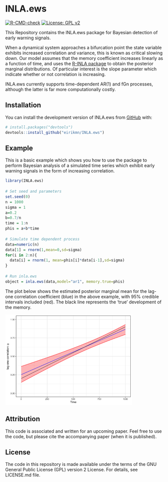 
<!-- README.md is generated from README.Rmd. Please edit that file -->

# INLA.ews

<!-- badges: start -->

[![R-CMD-check](https://github.com/eirikmn/INLA.ews/actions/workflows/R-CMD-check.yaml/badge.svg)](https://github.com/eirikmn/INLA.ews/actions/workflows/R-CMD-check.yaml)
[![License: GPL
v2](https://img.shields.io/badge/License-GPL_v2-blue.svg)](https://www.gnu.org/licenses/old-licenses/gpl-2.0.en.html)
<!-- badges: end -->

This Repository contains the INLA.ews package for Bayesian detection of
early warning signals.

When a dynamical system approaches a bifurcation point the state
variable exhibits increased correlation and variance, this is known as
critical slowing down. Our model assumes that the memory coefficient
increases linearly as a function of time, and uses the [R-INLA
package](https://www.r-inla.org) to obtain the posterior marginal
distributions. Of particular interest is the slope parameter which
indicate whether or not correlation is increasing.

INLA.ews currently supports time-dependent AR(1) and fGn processes,
although the latter is far more computationally costly.

## Installation

You can install the development version of INLA.ews from
[GitHub](https://github.com/) with:

``` r
# install.packages("devtools")
devtools::install_github("eirikmn/INLA.ews")
```

## Example

This is a basic example which shows you how to use the package to
perform Bayesian analysis of a simulated time series which exhibit early
warning signals in the form of increasing correlation.

``` r
library(INLA.ews)

# Set seed and parameters
set.seed(0)
n = 1000
sigma = 1
a=0.2
b=0.7/n
time = 1:n
phis = a+b*time

# Simulate time dependent process
data=numeric(n)
data[1] = rnorm(1,mean=0,sd=sigma)
for(i in 2:n){
  data[i] = rnorm(1, mean=phis[i]*data[i-1],sd=sigma)
}

# Run inla.ews
object = inla.ews(data,model="ar1", memory.true=phis)
```

The plot below shows the estimated posterior marginal mean for the
lag-one correlation coefficient (blue) in the above example, with 95%
credible intervals included (red). The black line represents the ‘true’
development of the memory.

<img src="man/figures/README-plot-1.png" width="80%" />

## Attribution

This code is associated and written for an upcoming paper. Feel free to
use the code, but please cite the accompanying paper (when it is
published).

## License

The code in this repository is made available under the terms of the GNU
General Public License (GPL) version 2 License. For details, see
LICENSE.md file.
